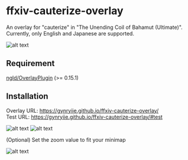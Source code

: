# ffxiv-cauterize-overlay
An overlay for "cauterize" in "The Unending Coil of Bahamut (Ultimate)".  
Currently, only English and Japanese are supported.

![alt text](https://cdn.discordapp.com/attachments/796991884362645505/832624539694268476/mspaint_7EEpQzJyjS.png)
## Requirement
[ngld/OverlayPlugin](https://github.com/ngld/OverlayPlugin/) (>= 0.15.1)

## Installation
Overlay URL: https://gynryiie.github.io/ffxiv-cauterize-overlay/  
Test URL: https://gynryiie.github.io/ffxiv-cauterize-overlay/#test

![alt text](https://cdn.discordapp.com/attachments/796991884362645505/831167049224159272/mspaint_tCUkcc5st8.png)
![alt text](https://cdn.discordapp.com/attachments/796991884362645505/831170984270102528/mspaint_jBlA9Sx5ux.png)

(Optional) Set the zoom value to fit your minimap

![alt text](https://cdn.discordapp.com/attachments/796991884362645505/831171729345871982/mspaint_jvzbmkTXNw.png)
